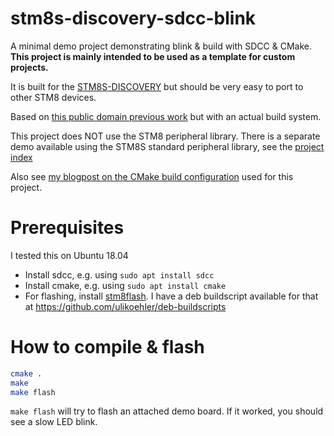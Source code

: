 # stm8s-discovery-sdcc-blink
A minimal demo project demonstrating blink &amp; build with SDCC &amp; CMake.
**This project is mainly intended to be used as a template for custom projects.**

It is built for the [STM8S-DISCOVERY](https://www.st.com/en/evaluation-tools/stm8s-discovery.html?sc=stm8s-discovery) but should be very easy to port to other STM8 devices.


Based on [this public domain previous work](http://www.colecovision.eu/stm8/L-Discovery%20LED.shtml) but with an actual build system.

This project does NOT use the STM8 peripheral library. There is a separate demo available using the STM8S standard peripheral library, see the [project index](https://github.com/ulikoehler/stm8s-discovery-sdcc-blink)

Also see [my blogpost on the CMake build configuration](https://techoverflow.net/2019/06/08/a-working-sdcc-stm8-cmake-configuration/) used for this project.

# Prerequisites

I tested this on Ubuntu 18.04

* Install sdcc, e.g. using `sudo apt install sdcc`
* Install cmake, e.g. using `sudo apt install cmake`
* For flashing, install [stm8flash](https://github.com/vdudouyt/stm8flash). I have a deb buildscript available for that at https://github.com/ulikoehler/deb-buildscripts

# How to compile & flash

```sh
cmake .
make
make flash
```

`make flash` will try to flash an attached demo board. If it worked, you should see a slow LED blink.
